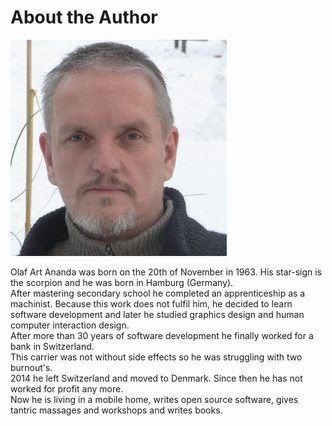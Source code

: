 # About the Author  
![art](../images/art.png)  

Olaf Art Ananda was born on the 20th of November in 1963. His star-sign is the scorpion and he was born in Hamburg (Germany).  
After mastering secondary school he completed an apprenticeship as a machinist. Because this work does not fulfil him, he decided to learn software development and later he studied graphics design and human computer interaction design.  
After more than 30 years of software development he finally worked for a bank in Switzerland.  
This carrier was not without side effects so he was struggling with two burnout's.  
2014 he left Switzerland and moved to Denmark. Since then he has not worked for profit any more.  
Now he is living in a mobile home, writes open source software, gives tantric massages and workshops and writes books.